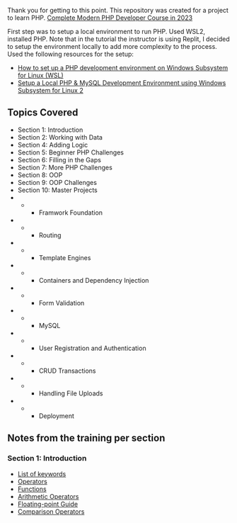 Thank you for getting to this point. This repository was created for a project to learn PHP. [Complete Modern PHP Developer Course in 2023](https://www.udemy.com/course/complete-modern-php-developer/)

First step was to setup a local environment to run PHP. Used WSL2, installed PHP. Note that in the tutorial the instructor is using Replit, I decided to setup the environment locally to add more complexity to the process. Used the following resources for the setup:
- [How to set up a PHP development environment on Windows Subsystem for Linux (WSL)](https://medium.com/free-code-camp/setup-a-php-development-environment-on-windows-subsystem-for-linux-wsl-9193ff28ae83)
- [Setup a Local PHP & MySQL Development Environment using Windows Subsystem for Linux 2](https://dev.to/jackdarracott/setup-a-local-php-mysql-development-environment-using-windows-subsystem-for-linux-2-5b)

## Topics Covered
- Section 1: Introduction
- Section 2: Working with Data
- Section 4: Adding Logic
- Section 5: Beginner PHP Challenges
- Section 6: Filling in the Gaps
- Section 7: More PHP Challenges
- Section 8: OOP
- Section 9: OOP Challenges
- Section 10: Master Projects
- - - Framwork Foundation
- - - Routing
- - - Template Engines
- - - Containers and Dependency Injection
- - - Form Validation
- - - MySQL
- - - User Registration and Authentication
- - - CRUD Transactions
- - - Handling File Uploads
- - - Deployment

## Notes from the training per section

### Section 1: Introduction
- [List of keywords](https://www.php.net/manual/en/reserved.keywords.php)
- [Operators](https://www.php.net/manual/en/language.operators.php)
- [Functions](https://www.php.net/manual/en/indexes.functions.php)
- [Arithmetic Operators](https://www.php.net/manual/en/language.operators.arithmetic.php)
- [Floating-point Guide](https://floating-point-gui.de/basic/)
- [Comparison Operators](https://www.php.net/manual/en/language.operators.comparison.php)
